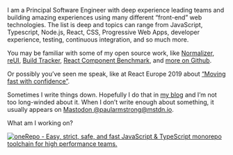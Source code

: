 I am a Principal Software Engineer with deep experience leading teams and building amazing experiences using many different “front-end” web technologies. The list is deep and topics can range from JavaScript, Typescript, Node.js, React, CSS, Progressive Web Apps, developer experience, testing, continuous integration, and so much more.

You may be familiar with some of my open source work, like [Normalizer](https://github.com/paularmstrong/normalizr), [reUI](https://reui.dev), [Build Tracker](https://buildtracker.dev), [React Component Benchmark](https://github.com/paularmstrong/react-component-benchmark), and [more on Github](https://github.com/paularmstrong 'Paul Armstrong’s Github profile').

Or possibly you’ve seen me speak, like at React Europe 2019 about [“Moving fast with confidence”](https://www.youtube.com/watch?v=ikn_dBSski8).

Sometimes I write things down. Hopefully I do that in [my blog](https://paularmstrong.dev/blog) and I’m not too long-winded about it. When I don’t write enough about something, it usually appears on [Mastodon @paularmstrong@mstdn.io](https://mstdn.io/@paularmstrong).

What am I working on?

[![oneRepo - Easy, strict, safe, and fast JavaScript & TypeScript monorepo toolchain for high performance teams.](https://onerepo.tools/open-graph/index.png)](https://onerepo.tools)
